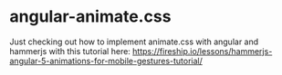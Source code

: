 # angular-animate.css
Just checking out how to implement animate.css with angular and hammerjs with this tutorial here: https://fireship.io/lessons/hammerjs-angular-5-animations-for-mobile-gestures-tutorial/
